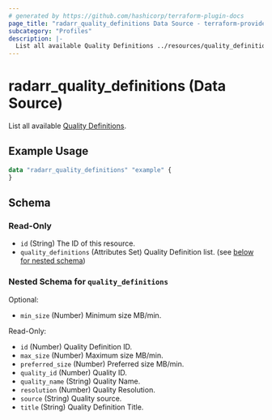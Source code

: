 ```yaml
---
# generated by https://github.com/hashicorp/terraform-plugin-docs
page_title: "radarr_quality_definitions Data Source - terraform-provider-radarr"
subcategory: "Profiles"
description: |-
  List all available Quality Definitions ../resources/quality_definition.
---
```


# radarr_quality_definitions (Data Source)

<!-- subcategory:Profiles -->
List all available [Quality Definitions](../resources/quality_definition).

## Example Usage

```terraform
data "radarr_quality_definitions" "example" {
}
```

<!-- schema generated by tfplugindocs -->
## Schema

### Read-Only

- `id` (String) The ID of this resource.
- `quality_definitions` (Attributes Set) Quality Definition list. (see [below for nested schema](#nestedatt--quality_definitions))

<a id="nestedatt--quality_definitions"></a>
### Nested Schema for `quality_definitions`

Optional:

- `min_size` (Number) Minimum size MB/min.

Read-Only:

- `id` (Number) Quality Definition ID.
- `max_size` (Number) Maximum size MB/min.
- `preferred_size` (Number) Preferred size MB/min.
- `quality_id` (Number) Quality ID.
- `quality_name` (String) Quality Name.
- `resolution` (Number) Quality Resolution.
- `source` (String) Quality source.
- `title` (String) Quality Definition Title.
